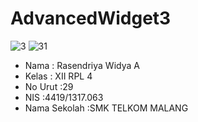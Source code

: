 # AdvancedWidget3

![3](https://cloud.githubusercontent.com/assets/11015751/20349224/10a3ce3e-ac3c-11e6-8893-39da8b2c9cc8.png)
![31](https://cloud.githubusercontent.com/assets/11015751/20349232/1a9af8f4-ac3c-11e6-927a-d9b9a1d54229.png)


* Nama : Rasendriya Widya A 
* Kelas : XII RPL 4
* No Urut :29
* NIS :4419/1317.063
* Nama Sekolah :SMK TELKOM MALANG
